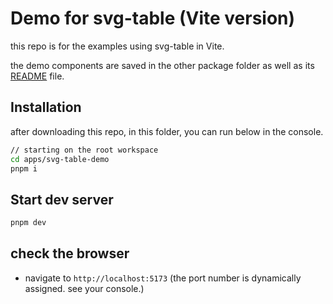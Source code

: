 # Demo for svg-table (Vite version)

this repo is for the examples using svg-table in Vite.

the demo components are saved in the other package folder as well as its [README](../../packages/demo-components/README.md) file.

## Installation

after downloading this repo, in this folder, you can run below in the console.

```bash
// starting on the root workspace
cd apps/svg-table-demo
pnpm i
```

## Start dev server

```bash
pnpm dev
```

## check the browser

- navigate to `http://localhost:5173` (the port number is dynamically assigned. see your console.)
